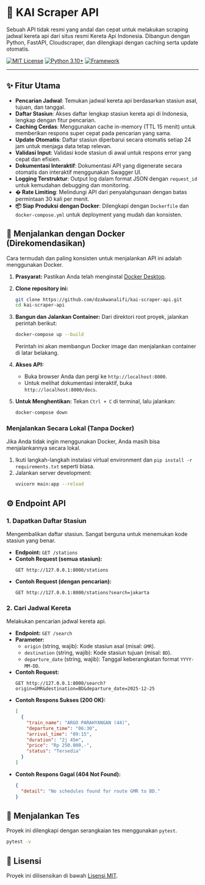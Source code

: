 # 🚂 KAI Scraper API

Sebuah API tidak resmi yang andal dan cepat untuk melakukan scraping jadwal kereta api dari situs resmi Kereta Api Indonesia. Dibangun dengan Python, FastAPI, Cloudscraper, dan dilengkapi dengan caching serta update otomatis.

[![MIT License](https://img.shields.io/badge/License-MIT-green.svg)](https://choosealicense.com/licenses/mit/)
[![Python 3.10+](https://img.shields.io/badge/python-3.10+-blue.svg)](https://www.python.org/downloads/)
[![Framework](https://img.shields.io/badge/Framework-FastAPI-blueviolet)](https://fastapi.tiangolo.com/)

---


## ✨ Fitur Utama

- **Pencarian Jadwal**: Temukan jadwal kereta api berdasarkan stasiun asal, tujuan, dan tanggal.
- **Daftar Stasiun**: Akses daftar lengkap stasiun kereta api di Indonesia, lengkap dengan fitur pencarian.
- **Caching Cerdas**: Menggunakan cache in-memory (TTL 15 menit) untuk memberikan respons super cepat pada pencarian yang sama.
- **Update Otomatis**: Daftar stasiun diperbarui secara otomatis setiap 24 jam untuk menjaga data tetap relevan.
- **Validasi Input**: Validasi kode stasiun di awal untuk respons error yang cepat dan efisien.
- **Dokumentasi Interaktif**: Dokumentasi API yang digenerate secara otomatis dan interaktif menggunakan Swagger UI.
- **Logging Terstruktur**: Output log dalam format JSON dengan `request_id` untuk kemudahan debugging dan monitoring.
- **�️ Rate Limiting**: Melindungi API dari penyalahgunaan dengan batas permintaan 30 kali per menit.
- **📦 Siap Produksi dengan Docker**: Dilengkapi dengan `Dockerfile` dan `docker-compose.yml` untuk deployment yang mudah dan konsisten.


## 🚀 Menjalankan dengan Docker (Direkomendasikan)

Cara termudah dan paling konsisten untuk menjalankan API ini adalah menggunakan Docker.

1.  **Prasyarat:** Pastikan Anda telah menginstal [Docker Desktop](https://www.docker.com/products/docker-desktop/).

2.  **Clone repository ini:**
    ```bash
    git clone https://github.com/dzakwanalifi/kai-scraper-api.git
    cd kai-scraper-api
    ```

3.  **Bangun dan Jalankan Container:**
    Dari direktori root proyek, jalankan perintah berikut:
    ```bash
    docker-compose up --build
    ```
    Perintah ini akan membangun Docker image dan menjalankan container di latar belakang.

4.  **Akses API:**
    - Buka browser Anda dan pergi ke `http://localhost:8000`.
    - Untuk melihat dokumentasi interaktif, buka `http://localhost:8000/docs`.

5.  **Untuk Menghentikan:**
    Tekan `Ctrl + C` di terminal, lalu jalankan:
    ```bash
    docker-compose down
    ```

### Menjalankan Secara Lokal (Tanpa Docker)

Jika Anda tidak ingin menggunakan Docker, Anda masih bisa menjalankannya secara lokal.

1.  Ikuti langkah-langkah instalasi virtual environment dan `pip install -r requirements.txt` seperti biasa.
2.  Jalankan server development:
    ```bash
    uvicorn main:app --reload
    ```

## ⚙️ Endpoint API

### 1. Dapatkan Daftar Stasiun

Mengembalikan daftar stasiun. Sangat berguna untuk menemukan kode stasiun yang benar.

- **Endpoint:** `GET /stations`
- **Contoh Request (semua stasiun):**
  ```
  GET http://127.0.0.1:8000/stations
  ```
- **Contoh Request (dengan pencarian):**
  ```
  GET http://127.0.0.1:8000/stations?search=jakarta
  ```

### 2. Cari Jadwal Kereta

Melakukan pencarian jadwal kereta api.

- **Endpoint:** `GET /search`
- **Parameter:**
  - `origin` (string, wajib): Kode stasiun asal (misal: `GMR`).
  - `destination` (string, wajib): Kode stasiun tujuan (misal: `BD`).
  - `departure_date` (string, wajib): Tanggal keberangkatan format `YYYY-MM-DD`.
- **Contoh Request:**
  ```
  GET http://127.0.0.1:8000/search?origin=GMR&destination=BD&departure_date=2025-12-25
  ```
- **Contoh Respons Sukses (200 OK):**
  ```json
  [
    {
      "train_name": "ARGO PARAHYANGAN (44)",
      "departure_time": "06:30",
      "arrival_time": "09:15",
      "duration": "2j 45m",
      "price": "Rp 250.000,-",
      "status": "Tersedia"
    }
  ]
  ```
- **Contoh Respons Gagal (404 Not Found):**
  ```json
  {
    "detail": "No schedules found for route GMR to BD."
  }
  ```
  
## 🧪 Menjalankan Tes

Proyek ini dilengkapi dengan serangkaian tes menggunakan `pytest`.

```bash
pytest -v
```

## 📜 Lisensi

Proyek ini dilisensikan di bawah [Lisensi MIT](LICENSE).